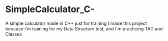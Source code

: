 # SimpleCalculator_C-
A simple calculator made in C++ just for training
I made this project because i'm training for my Data Structure test, and i'm practicing TAD and Classes
